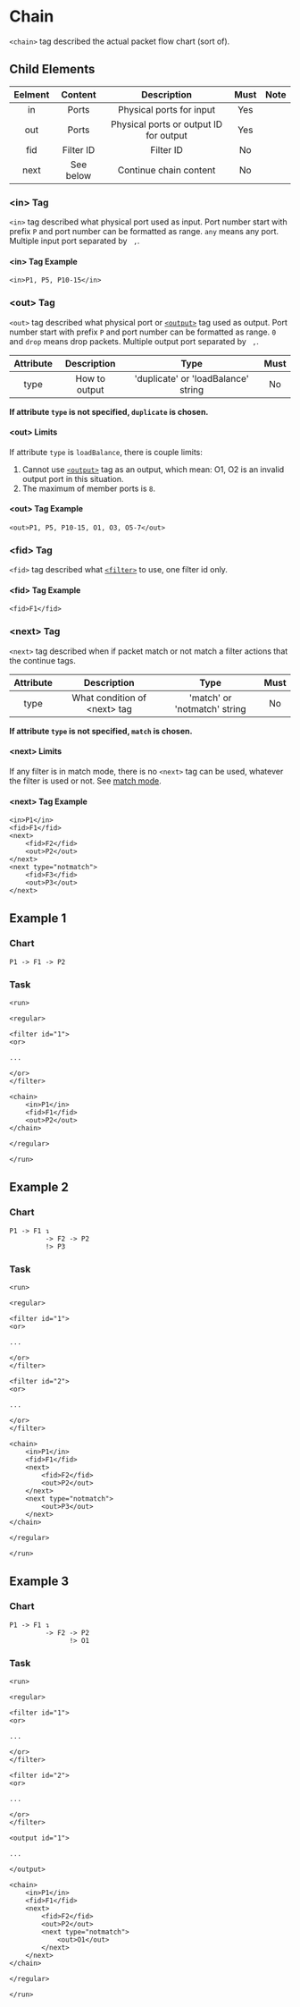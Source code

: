 Chain
============

`<chain>` tag described the actual packet flow chart (sort of).

<h2>Child Elements</h2>

| Eelment |  Content  |               Description              | Must | Note |
|:-------:|:---------:|:--------------------------------------:|:----:|:----:|
|    in   |   Ports   |        Physical ports for input        |  Yes |      |
|   out   |   Ports   | Physical ports or output ID for output |  Yes |      |
|   fid   | Filter ID |                Filter ID               |  No  |      |
|   next  | See below |         Continue chain content         |  No  |      |

<h3>&lt;in&gt; Tag</h3>

`<in>` tag described what physical port used as input. Port number start with prefix `P` and port number can be formatted as range. `any` means any port. Multiple input port separated by ` ,`.

<h4>&lt;in&gt; Tag Example</h4>

```
<in>P1, P5, P10-15</in>
```

<h3>&lt;out&gt; Tag</h3>

`<out>` tag described what physical port or [`<output>`](Element/run/output.md) tag used as output. Port number start with prefix `P` and port number can be formatted as range. `0` and `drop` means drop packets. Multiple output port separated by ` ,`.

| Attribute |  Description  |                 Type                | Must |
|:---------:|:-------------:|:-----------------------------------:|:----:|
|    type   | How to output | 'duplicate' or 'loadBalance' string |  No  |

**If attribute `type` is not specified, `duplicate` is chosen.**

<h4>&lt;out&gt; Limits</h4>

If attribute `type` is `loadBalance`, there is couple limits:

1. Cannot use [`<output>`](Element/run/output.md) tag as an output, which mean: O1, O2 is an invalid output port in this situation.
2. The maximum of member ports is `8`.

<h4>&lt;out&gt; Tag Example</h4>

```
<out>P1, P5, P10-15, O1, O3, O5-7</out>
```

<h3>&lt;fid&gt; Tag</h3>

`<fid>` tag described what [`<filter>`](Element/run/filter.md) to use, one filter id only.

<h4>&lt;fid&gt; Tag Example</h4>

```
<fid>F1</fid>
```

<h3>&lt;next&gt; Tag</h3>

`<next>` tag described when if packet match or not match a filter actions that the continue tags.

| Attribute |           Description          |             Type             | Must |
|:---------:|:------------------------------:|:----------------------------:|:----:|
|    type   | What condition of \<next\> tag | 'match' or 'notmatch' string |  No  |

**If attribute `type` is not specified, `match` is chosen.**

<h4 id="next_limits">&lt;next&gt; Limits</h4>

If any filter is in match mode, there is no `<next>` tag can be used, whatever the filter is used or not. See [match mode](Element/run/filter/find.md#match_mode).

<h4>&lt;next&gt; Tag Example</h4>

```
<in>P1</in>
<fid>F1</fid>
<next>
    <fid>F2</fid>
    <out>P2</out>
</next>
<next type="notmatch">
    <fid>F3</fid>
    <out>P3</out>
</next>
```

<h2>Example 1</h2>

<h3>Chart</h3>

```
P1 -> F1 -> P2
```

<h3>Task</h3>

```
<run>

<regular>

<filter id="1">
<or>

...

</or>
</filter>

<chain>
    <in>P1</in>
    <fid>F1</fid>
    <out>P2</out>
</chain>

</regular>

</run>
```

<h2>Example 2</h2>

<h3>Chart</h3>

```
P1 -> F1 ↴
         -> F2 -> P2
         !> P3
```

<h3>Task</h3>

```
<run>

<regular>

<filter id="1">
<or>

...

</or>
</filter>

<filter id="2">
<or>

...

</or>
</filter>

<chain>
    <in>P1</in>
    <fid>F1</fid>
    <next>
        <fid>F2</fid>
        <out>P2</out>
    </next>
    <next type="notmatch">
        <out>P3</out>
    </next>
</chain>

</regular>

</run>
```

<h2>Example 3</h2>

<h3>Chart</h3>

```
P1 -> F1 ↴
         -> F2 -> P2
               !> O1
```

<h3>Task</h3>

```
<run>

<regular>

<filter id="1">
<or>

...

</or>
</filter>

<filter id="2">
<or>

...

</or>
</filter>

<output id="1">

...

</output>

<chain>
    <in>P1</in>
    <fid>F1</fid>
    <next>
        <fid>F2</fid>
        <out>P2</out>
        <next type="notmatch">
            <out>O1</out>
        </next>
    </next>
</chain>

</regular>

</run>
```
